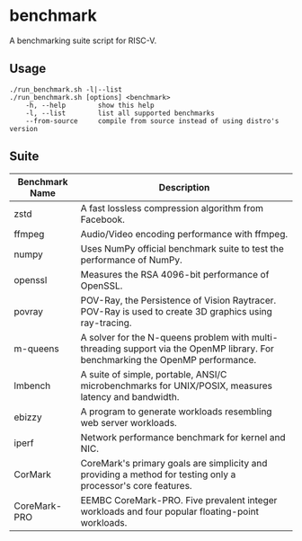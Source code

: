 # benchmark

A benchmarking suite script for RISC-V.

## Usage

    ./run_benchmark.sh -l|--list
    ./run_benchmark.sh [options] <benchmark>
        -h, --help        show this help
        -l, --list        list all supported benchmarks
        --from-source     compile from source instead of using distro's version

## Suite

|Benchmark Name|Description|
|---|---|
|zstd| A fast lossless compression algorithm from Facebook.|
|ffmpeg| Audio/Video encoding performance with ffmpeg.|
|numpy| Uses NumPy official benchmark suite to test the performance of NumPy.|
|openssl| Measures the RSA 4096-bit performance of OpenSSL.|
|povray| POV-Ray, the Persistence of Vision Raytracer. POV-Ray is used to create 3D graphics using ray-tracing.|
|m-queens| A solver for the N-queens problem with multi-threading support via the OpenMP library. For benchmarking the OpenMP performance.|
|lmbench|A suite of simple, portable, ANSI/C microbenchmarks for UNIX/POSIX, measures latency and bandwidth.|
|ebizzy|A program to generate workloads resembling web server workloads.|
|iperf| Network performance benchmark for kernel and NIC.|
|CorMark|CoreMark's primary goals are simplicity and providing a method for testing only a processor's core features.|
|CoreMark-PRO|EEMBC CoreMark-PRO. Five prevalent integer workloads and four popular floating-point workloads.|
